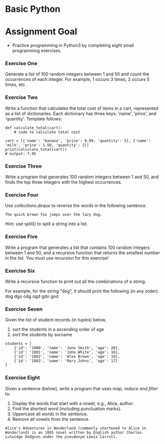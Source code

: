 # Basic Python

# Assignment Goal
* Practice programming in Python3 by completing eight small programming exercises.

### Exercise One
Generate a list of 100 random integers between 1 and 50 and count the occurrences of each integer. For example, 1 occurs 3 times, 2 occurs 5 times, etc.
### Exercise Two
Write a function that calculates the total cost of items in a cart, represented as a list of dictionaries. Each dictionary has three keys: 'name', 'price', and 'quantity'. Template follows:
```
def calculate_total(cart):
    # code to calculate total cost
    
cart = [{'name': 'banana', 'price': 0.99, 'quantity': 5}, {'name': 'milk', 'price': 1.50, 'quantity': 2}]
print(calculate_total(cart))
# output: 7.95
```
### Exercise Three
Write a program that generates 100 random integers between 1 and 50, and finds the top three integers with the highest occurrences.
### Exercise Four
Use *collections.deque* to reverse the words in the following sentence.
```
The quick brown fox jumps over the lazy dog.
```
Hint: use split() to split a string into a list.
### Exercise Five
Write a program that generates a list that contains 100 random integers between 1 and 50, and a recursive function that returns the smallest number in the list.  You must use recursion for this exercise!
### Exercise Six
Write a recursive function to print out all the combinations of a string.

For example, for the string "dog", it should print the following (in any order):
dog
dgo
odg
ogd
gdo
god

### Exercise Seven
Given the list of student records (in tuples) below,
1. sort the students in a ascending order of age
2. sort the students by surname
```
students = [
    {'id': '1000', 'name': 'Jane Smith', 'age': 20},
    {'id': '1001', 'name': 'John White', 'age': 16},
    {'id': '1002', 'name': 'Alex Brown', 'age': 19},
    {'id': '1003', 'name': 'Mary Johns', 'age': 17}
]

```
### Exercise Eight
Given a sentence (below), write a program that uses *map, reduce and filter* to:
1. Display the words that start with a vowel, e.g., Alice, author.
2. Find the shortest word (including punctuation marks).
3. Uppercase all words in the sentence.
4. Remove all vowels from the sentence.
```
Alice's Adventures in Wonderland (commonly shortened to Alice in Wonderland) is an 1865 novel written by English author Charles Lutwidge Dodgson under the pseudonym Lewis Carroll.
```
